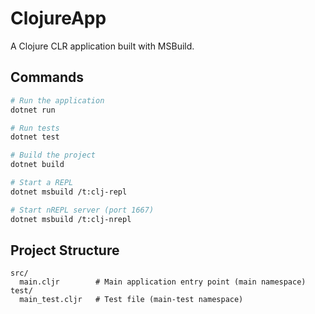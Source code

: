 # ClojureApp

A Clojure CLR application built with MSBuild.

## Commands

```bash
# Run the application
dotnet run

# Run tests
dotnet test

# Build the project
dotnet build

# Start a REPL
dotnet msbuild /t:clj-repl

# Start nREPL server (port 1667)
dotnet msbuild /t:clj-nrepl
```

## Project Structure

```
src/
  main.cljr        # Main application entry point (main namespace)
test/
  main_test.cljr   # Test file (main-test namespace)
```